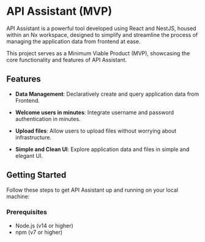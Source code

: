 # API Assistant (MVP)

API Assistant is a powerful tool developed using React and NestJS, housed within an Nx workspace, designed to simplify and streamline the process of managing the application data from frontend at ease. 

This project serves as a Minimum Viable Product (MVP), showcasing the core functionality and features of API Assistant.

## Features

- **Data Management**: Declaratively create and query application data from Frontend. 

- **Welcome users in minutes**: Integrate username and password authentication in minutes.

- **Upload files**: Allow users to upload files without worrying about infrastructure.

- **Simple and Clean UI**: Explore application data and files in simple and elegant UI.

## Getting Started

Follow these steps to get API Assistant up and running on your local machine:

### Prerequisites

- Node.js (v14 or higher)
- npm (v7 or higher)

###
